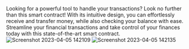 Looking for a powerful tool to handle your transactions? Look no further than this smart contract! With its intuitive design, you can effortlessly receive and transfer money, while also checking your balance with ease. Streamline your financial transactions and take control of your finances today with this state-of-the-art smart contract.
![Screenshot 2023-04-05 142109](https://user-images.githubusercontent.com/121374627/230112268-4950dfad-19e3-4dd0-9af0-db9ed3006cf1.png)
![Screenshot 2023-04-05 142135](https://user-images.githubusercontent.com/121374627/230112285-63d93002-d06f-470f-8e51-7eead2cadc02.png)
